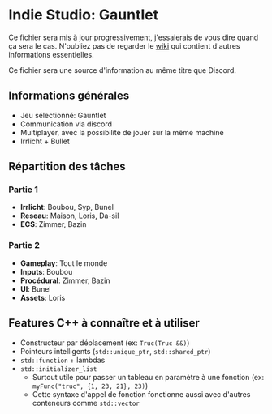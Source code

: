 # Indie Studio: Gauntlet

Ce fichier sera mis à jour progressivement, j'essaierais de vous dire quand ça sera le cas. N'oubliez pas de regarder le [wiki](http://git.gnidmoo.tk/gnidmoo/cpp_indie_studio/wiki) qui contient d'autres informations essentielles.

Ce fichier sera une source d'information au même titre que Discord.

## Informations générales

- Jeu sélectionné: Gauntlet
- Communication via discord
- Multiplayer, avec la possibilité de jouer sur la même machine
- Irrlicht + Bullet

## Répartition des tâches

### Partie 1

- **Irrlicht**: Boubou, Syp, Bunel
- **Reseau**: Maison, Loris, Da-sil
- **ECS**: Zimmer, Bazin

### Partie 2

- **Gameplay**: Tout le monde
- **Inputs**: Boubou
- **Procédural**: Zimmer, Bazin
- **UI**: Bunel
- **Assets**: Loris

## Features C++ à connaître et à utiliser

- Constructeur par déplacement (ex: `Truc(Truc &&)`)
- Pointeurs intelligents (`std::unique_ptr`, `std::shared_ptr`)
- `std::function` + lambdas
- `std::initializer_list`
  - Surtout utile pour passer un tableau en paramètre à une fonction (ex: `myFunc("truc", {1, 23, 21}, 23)`)
  - Cette syntaxe d'appel de fonction fonctionne aussi avec d'autres conteneurs comme `std::vector`

